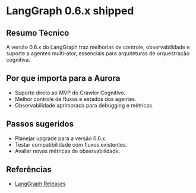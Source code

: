 # LangGraph 0.6.x shipped

## Resumo Técnico
A versão 0.6.x do LangGraph traz melhorias de controle, observabilidade e suporte a agentes multi-ator, essenciais para arquiteturas de orquestração cognitiva.

## Por que importa para a Aurora
- Suporte direto ao MVP do Crawler Cognitivo.
- Melhor controle de fluxos e estados dos agentes.
- Observabilidade aprimorada para debugging e métricas.

## Passos sugeridos
- Planejar upgrade para a versão 0.6.x.
- Testar compatibilidade com fluxos existentes.
- Avaliar novas métricas de observabilidade.

## Referências
- [LangGraph Releases](https://github.com/langchain-ai/langgraph/releases)
